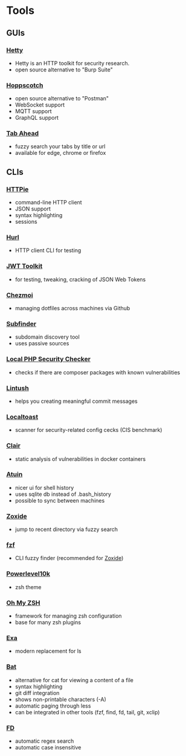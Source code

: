 # Tools

## GUIs

### [Hetty](https://github.com/dstotijn/hetty)

- Hetty is an HTTP toolkit for security research.
- open source alternative to "Burp Suite"

### [Hoppscotch](https://github.com/hoppscotch/hoppscotch)

- open source alternative to "Postman"
- WebSocket support
- MQTT support
- GraphQL support

### [Tab Ahead](https://github.com/janraasch/tab-ahead)

- fuzzy search your tabs by title or url
- available for edge, chrome or firefox


## CLIs

### [HTTPie](https://github.com/httpie/httpie)

- command-line HTTP client
- JSON support
- syntax highlighting
- sessions

### [Hurl](https://hurl.dev/)

- HTTP client CLI for testing

### [JWT Toolkit](https://github.com/ticarpi/jwt_tool)

- for testing, tweaking, cracking of JSON Web Tokens

### [Chezmoi](https://www.chezmoi.io/#considering-using-chezmoi)

- managing dotfiles across machines via Github

### [Subfinder](https://github.com/projectdiscovery/subfinder)

- subdomain discovery tool
- uses passive sources

### [Local PHP Security Checker](https://github.com/fabpot/local-php-security-checker)

- checks if there are composer packages with known vulnerabilities

### [Lintush](https://github.com/google/lintush)

- helps you creating meaningful commit messages

### [Localtoast](https://github.com/google/localtoast)

- scanner for security-related config cecks (CIS benchmark)

### [Clair](https://github.com/quay/clair)

- static analysis of vulnerabilities in docker containers

### [Atuin](https://github.com/ellie/atuin)

- nicer ui for shell history
- uses sqlite db instead of .bash_history
- possible to sync between machines

### [Zoxide](https://github.com/ajeetdsouza/zoxide)

- jump to recent directory via fuzzy search

### [fzf](https://github.com/junegunn/fzf#key-bindings-for-command-line)

- CLI fuzzy finder (recommended for [Zoxide](#zoxide))

### [Powerlevel10k](https://github.com/romkatv/powerlevel10k)

- zsh theme

### [Oh My ZSH](https://github.com/ohmyzsh/ohmyzsh)

- framework for managing zsh configuration
- base for many zsh plugins

### [Exa](https://github.com/ogham/exa)

- modern replacement for ls

### [Bat](https://github.com/sharkdp/bat)

- alternative for cat for viewing a content of a file
- syntax highlighting
- git diff integration
- shows non-printable characters (-A)
- automatic paging through less
- can be integrated in other tools (fzf, find, fd, tail, git, xclip)

### [FD](https://github.com/sharkdp/fd)

- automatic regex search
- automatic case insensitive
